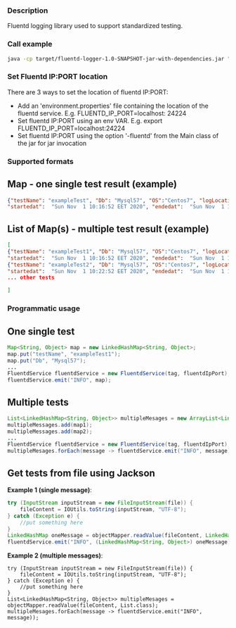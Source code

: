 ### Description

Fluentd logging library used to support standardized testing.

### Call example

```bash
java -cp target/fluentd-logger-1.0-SNAPSHOT-jar-with-dependencies.jar "Main" -tag tag -file testResults.json -fluentd 127.0.0.1:24224
```

### Set Fluentd IP:PORT location

There are 3 ways to set the location of fluentd IP:PORT:

- Add an 'environment.properties' file containing the location of the fluentd service. E.g. FLUENTD_IP_PORT=localhost:
  24224
- Set fluentd IP:PORT using an env VAR. E.g. export FLUENTD_IP_PORT=localhost:24224
- Set fluentd IP:PORT using the option '-fluentd' from the Main class of the jar for jar invocation

### Supported formats

## Map - one single test result (example)

```json
{"testName": "exampleTest", "Db": "Mysql57", "OS":"Centos7", "logLocation": "http://logdatabase.com/exampleTest", 
"startedat":  "Sun Nov  1 10:16:52 EET 2020", "endedat":  "Sun Nov  1 10:22:52 EET 2020", ...otherinformation}
```

## List of Map(s) - multiple test result (example)

```json
[
{"testName": "exampleTest1", "Db": "Mysql57", "OS":"Centos7", "logLocation": "http://logdatabase.com/exampleTest1", 
"startedat":  "Sun Nov  1 10:16:52 EET 2020", "endedat":  "Sun Nov  1 10:22:52 EET 2020", ...otherinformation},
{"testName": "exampleTest2", "Db": "Mysql57", "OS":"Centos7", "logLocation": "http://logdatabase.com/exampleTest2", 
"startedat":  "Sun Nov  1 10:22:52 EET 2020", "endedat":  "Sun Nov  1 10:30:52 EET 2020", ...otherinformation}
... other tests

]
```

### Programmatic usage

## One single test

```java
Map<String, Object> map = new LinkedHashMap<String, Object>;
map.put("testName", "exampleTest1");
map.put("Db", "Mysql57");
...
FluentdService fluentdService = new FluentdService(tag, fluentdIpPort);
fluentdService.emit("INFO", map);
```

## Multiple tests

```java
List<LinkedHashMap<String, Object>> multipleMesages = new ArrayList<LinkedHashMap<String,Object>>();
multipleMessages.add(map1);
multipleMessages.add(map2);
...
FluentdService fluentdService = new FluentdService(tag, fluentdIpPort);
multipleMesages.forEach(message -> fluentdService.emit("INFO", message));
```

## Get tests from file using Jackson

**Example 1 (single message)**:

```java
try (InputStream inputStream = new FileInputStream(file)) {
    fileContent = IOUtils.toString(inputStream, "UTF-8");
} catch (Exception e) {
    //put something here
}
LinkedHashMap oneMessage = objectMapper.readValue(fileContent, LinkedHashMap.class);
fluentdService.emit("INFO", (LinkedHashMap<String, Object>) oneMessage);
```

**Example 2 (multiple messages)**:

```
try (InputStream inputStream = new FileInputStream(file)) {
    fileContent = IOUtils.toString(inputStream, "UTF-8");
} catch (Exception e) {
    //put something here
}
List<LinkedHashMap<String, Object>> multipleMesages = objectMapper.readValue(fileContent, List.class);
multipleMesages.forEach(message -> fluentdService.emit("INFO", message));
```
